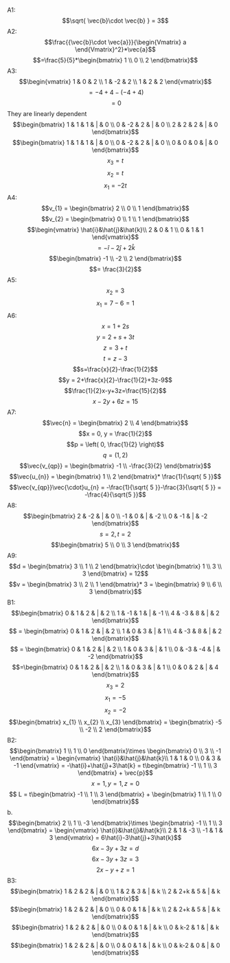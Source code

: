 A1:
$$\sqrt{ \vec{b}\cdot \vec{b} } = 3$$
A2:
$$\frac{{\vec{b}\cdot \vec{a}}}{\begin{Vmatrix}
a
\end{Vmatrix}^2}*\vec{a}$$
$$=\frac{5}{5}*\begin{bmatrix}
1 \\
0 \\
2
\end{bmatrix}$$
A3:
$$\begin{vmatrix}
1 & 0 & 2 \\
1 & -2 & 2 \\
1 & 2 & 2
\end{vmatrix}$$
$$= -4+4-(-4+4)$$
$$=0$$
They are linearly dependent
$$\begin{bmatrix}
1 & 1 & 1 & | & 0 \\
0 & -2 & 2 & | & 0 \\
2 & 2 & 2 & | & 0
\end{bmatrix}$$
$$\begin{bmatrix}
1 & 1 & 1 & | & 0 \\
0 & -2 & 2 & | & 0 \\
0 & 0 & 0 & | & 0
\end{bmatrix}$$
$$x_{3}= t$$
$$x_{2} = t$$
$$x_{1} = -2t$$
A4:
$$v_{1} = \begin{bmatrix}
2 \\
0 \\
1
\end{bmatrix}$$
$$v_{2} = \begin{bmatrix}
0 \\
1 \\
1
\end{bmatrix}$$
$$\begin{vmatrix}
\hat{i}&\hat{j}&\hat{k}\\
2 & 0 & 1 \\
0 & 1 & 1
\end{vmatrix}$$
$$= -\hat{i}-2\hat{j}+2\hat{k}$$
$$\begin{bmatrix}
-1 \\
-2 \\
2
\end{bmatrix}$$
$$= \frac{3}{2}$$
A5:
$$x_{2} = 3$$
$$x_{1} = 7-6 = 1$$
A6:
$$x=1+2s$$
$$y = 2+s+3t$$
$$z = 3+t$$
$$t = z-3$$
$$s=\frac{x}{2}-\frac{1}{2}$$
$$y = 2+\frac{x}{2}-\frac{1}{2}+3z-9$$
$$\frac{1}{2}x-y+3z=\frac{15}{2}$$
$$x-2y+6z=15$$
A7:
$$\vec{n} = \begin{bmatrix}
2 \\
4
\end{bmatrix}$$
$$x = 0, y = \frac{1}{2}$$
$$p = \left( 0, \frac{1}{2} \right)$$
$$q = (1,2)$$
$$\vec{v_{qp}} = \begin{bmatrix}
-1 \\
-\frac{3}{2}
\end{bmatrix}$$
$$\vec{u_{n}} = \begin{bmatrix}
1 \\
2
\end{bmatrix}* \frac{1}{\sqrt{ 5 }}$$
$$\vec{v_{qp}}\vec{\cdot}u_{n} = -\frac{1}{\sqrt{ 5 }}-\frac{3}{\sqrt{ 5 }} = -\frac{4}{\sqrt{5  }}$$
A8:
$$\begin{bmatrix}
2 & -2 & | & 0 \\
-1 & 0 & | & -2 \\
0 & -1 & | & -2
\end{bmatrix}$$
$$s = 2, t = 2$$
$$\begin{bmatrix}
5 \\
0 \\
3
\end{bmatrix}$$
A9:
$$d = \begin{bmatrix}
3 \\
1 \\
2
\end{bmatrix}\cdot \begin{bmatrix}
1 \\
3 \\
3
\end{bmatrix} = 12$$
$$v = \begin{bmatrix}
3 \\
2 \\
1
\end{bmatrix}* 3 = \begin{bmatrix}
9 \\
6 \\
3
\end{bmatrix}$$
B1:
$$\begin{bmatrix}
0 & 1 & 2 & | & 2 \\
1 & -1 & 1 & | & -1 \\
4 & -3 & 8 & | & 2
\end{bmatrix}$$
$$ = \begin{bmatrix}
0 & 1 & 2 & | & 2 \\
1 & 0 & 3 & | & 1 \\
4 & -3 & 8 & | & 2
\end{bmatrix}$$
$$ = \begin{bmatrix}
0 & 1 & 2 & | & 2 \\
1 & 0 & 3 & | & 1 \\
0 & -3 & -4 & | & -2
\end{bmatrix}$$
$$=\begin{bmatrix}
0 & 1 & 2 & | & 2 \\
1 & 0 & 3 & | & 1 \\
0 & 0 & 2 & | & 4
\end{bmatrix}$$
$$x_{3} = 2$$
$$x_{1} = -5$$
$$x_{2} = -2$$
$$\begin{bmatrix}
x_{1} \\
x_{2} \\
x_{3}
\end{bmatrix} = \begin{bmatrix}
-5 \\
-2 \\
2
\end{bmatrix}$$
B2:
$$\begin{bmatrix}
1 \\
1 \\
0
\end{bmatrix}\times \begin{bmatrix}
0 \\
3 \\
-1
\end{bmatrix} = \begin{vmatrix}
\hat{i}&\hat{j}&\hat{k}\\
1 & 1 & 0 \\
0 & 3 & -1
\end{vmatrix} = -\hat{i}+\hat{j}+3\hat{k} = t\begin{bmatrix}
-1 \\
1 \\
3
\end{bmatrix} + \vec{p}$$
$$x = 1, y = 1, z = 0$$
$$ L = t\begin{bmatrix}
-1 \\
1 \\
3 
\end{bmatrix} + \begin{bmatrix}
1 \\
1 \\
0 
\end{bmatrix}$$
b.
$$\begin{bmatrix}
2 \\
1 \\
-3
\end{bmatrix}\times \begin{bmatrix}
-1 \\
1 \\
3
\end{bmatrix} = \begin{vmatrix}
\hat{i}&\hat{j}&\hat{k}\\
2 & 1 & -3 \\
-1 & 1 & 3
\end{vmatrix} = 6\hat{i}-3\hat{j}+3\hat{k}$$
$$6x-3y+3z=d$$
$$6x -3y +3z = 3$$
$$2x-y+z=1$$
B3:
$$\begin{bmatrix}
1 & 2 & 2 & | & 0 \\
1 & 2 & 3 & | & k \\
2 & 2+k & 5 & | & k
\end{bmatrix}$$
$$\begin{bmatrix}
1 & 2 & 2 & | & 0 \\
0 & 0 & 1 & | & k \\
2 & 2+k & 5 & | & k
\end{bmatrix}$$
$$\begin{bmatrix}
1 & 2 & 2 & | & 0 \\
0 & 0 & 1 & | & k \\
0 & k-2 & 1 & | & k
\end{bmatrix}$$
$$\begin{bmatrix}
1 & 2 & 2 & | & 0 \\
0 & 0 & 1 & | & k \\
0 & k-2 & 0 & | & 0
\end{bmatrix}$$